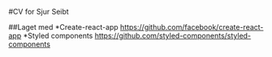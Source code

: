 #CV for Sjur Seibt

##Laget med
*Create-react-app https://github.com/facebook/create-react-app
*Styled components https://github.com/styled-components/styled-components
